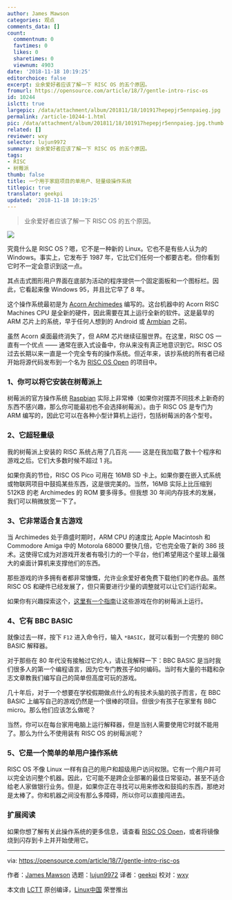 ```yaml
---
author: James Mawson
categories: 观点
comments_data: []
count:
  commentnum: 0
  favtimes: 0
  likes: 0
  sharetimes: 0
  viewnum: 4903
date: '2018-11-18 10:19:25'
editorchoice: false
excerpt: 业余爱好者应该了解一下 RISC OS 的五个原因。
fromurl: https://opensource.com/article/18/7/gentle-intro-risc-os
id: 10244
islctt: true
largepic: /data/attachment/album/201811/18/101917hepepjr5ennpaieg.jpg
permalink: /article-10244-1.html
pic: /data/attachment/album/201811/18/101917hepepjr5ennpaieg.jpg.thumb.jpg
related: []
reviewer: wxy
selector: lujun9972
summary: 业余爱好者应该了解一下 RISC OS 的五个原因。
tags:
- RISC
- 树莓派
thumb: false
title: 一个用于家庭项目的单用户、轻量级操作系统
titlepic: true
translator: geekpi
updated: '2018-11-18 10:19:25'
---
```



> 
> 业余爱好者应该了解一下 RISC OS 的五个原因。
> 
> 
> 


![](/data/attachment/album/201811/18/101917hepepjr5ennpaieg.jpg)


究竟什么是 RISC OS？嗯，它不是一种新的 Linux。它也不是有些人认为的 Windows。事实上，它发布于 1987 年，它比它们任何一个都要古老。但你看到它时不一定会意识到这一点。


其点击式图形用户界面在底部为活动的程序提供一个固定面板和一个图标栏。因此，它看起来像 Windows 95，并且比它早了 8 年。


这个操作系统最初是为 [Acorn Archimedes](https://en.wikipedia.org/wiki/Acorn_Archimedes) 编写的。这台机器中的 Acorn RISC Machines CPU 是全新的硬件，因此需要在其上运行全新的软件。这是最早的 ARM 芯片上的系统，早于任何人想到的 Android 或 [Armbian](https://www.armbian.com/) 之前。


虽然 Acorn 桌面最终消失了，但 ARM 芯片继续征服世界。在这里，RISC OS 一直有一个优点 —— 通常在嵌入式设备中，你从来没有真正地意识到它。RISC OS 过去长期以来一直是一个完全专有的操作系​​统。但近年来，该抄系统的所有者已经开始将源代码发布到一个名为 [RISC OS Open](https://www.riscosopen.org/content/) 的项目中。


### 1、你可以将它安装在树莓派上


树莓派的官方操作系统 [Raspbian](https://www.raspbian.org/) 实际上非常棒（如果你对摆弄不同技术上新奇的东西不感兴趣，那么你可能最初也不会选择树莓派）。由于 RISC OS 是专门为 ARM 编写的，因此它可以在各种小型计算机上运行，​​包括树莓派的各个型号。


### 2、它超轻量级


我的树莓派上安装的 RISC 系统占用了几百兆 —— 这是在我加载了数十个程序和游戏之后。它们大多数时候不超过 1 兆。


如果你真的节俭，RISC OS Pico 可用在 16MB SD 卡上。如果你要在嵌入式系统或物联网项目中鼓捣某些东西，这是很完美的。当然，16MB 实际上比压缩到 512KB 的老 Archimedes 的 ROM 要多得多。但我想 30 年间内存技术的发展，我们可以稍微放宽一下了。


### 3、它非常适合复古游戏


当 Archimedes 处于鼎盛时期时，ARM CPU 的速度比 Apple Macintosh 和 Commodore Amiga 中的 Motorola 68000 要快几倍，它也完全吸了新的 386 技术。这使得它成为对游戏开发者有吸引力的一个平台，他们希望用这个星球上最强大的桌面计算机来支撑他们的东西。


那些游戏的许多拥有者都非常慷慨，允许业余爱好者免费下载他们的老作品。虽然 RISC OS 和硬件已经发展了，但只需要进行少量的调整就可以让它们运行起来。


如果你有兴趣探索这个，[这里有一个指南](https://www.riscosopen.org/wiki/documentation/show/Introduction%20to%20RISC%20OS)让这些游戏在你的树莓派上运行。


### 4、它有 BBC BASIC


就像过去一样，按下 `F12` 进入命令行，输入 `*BASIC`，就可以看到一个完整的 BBC BASIC 解释器。


对于那些在 80 年代没有接触过它的人，请让我解释一下：BBC BASIC 是当时我们很多人的第一个编程语言，因为它专门教孩子如何编码。当时有大量的书籍和杂志文章教我们编写自己的简单但高度可玩的游戏。


几十年后，对于一个想要在学校假期做点什么的有技术头脑的孩子而言，在 BBC BASIC 上编写自己的游戏仍然是一个很棒的项目。但很少有孩子在家里有 BBC micro。那么他们应该怎么做呢？


当然，你可以在每台家用电脑上运行解释器，但是当别人需要使用它时就不能用了。那么为什么不使用装有 RISC OS 的树莓派呢？


### 5、它是一个简单的单用户操作系统


RISC OS 不像 Linux 一样有自己的用户和超级用户访问权限。它有一个用户并可以完全访问整个机器。因此，它可能不是跨企业部署的最佳日常驱动，甚至不适合给老人家做银行业务。但是，如果你正在寻找可以用来修改和鼓捣的东西，那绝对是太棒了。你和机器之间没有那么多障碍，所以你可以直接闯进去。


### 扩展阅读


如果你想了解有关此操作系统的更多信息，请查看 [RISC OS Open](https://www.riscosopen.org/content/)，或者将镜像烧到闪存到卡上并开始使用它。




---


via: <https://opensource.com/article/18/7/gentle-intro-risc-os>


作者：[James Mawson](https://opensource.com/users/dxmjames) 选题：[lujun9972](https://github.com/lujun9972) 译者：[geekpi](https://github.com/geekpi) 校对：[wxy](https://github.com/wxy)


本文由 [LCTT](https://github.com/LCTT/TranslateProject) 原创编译，[Linux中国](https://linux.cn/) 荣誉推出